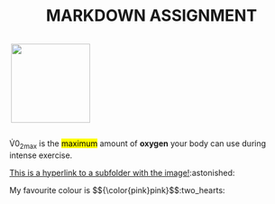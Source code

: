 <!DOCUMENT html>
<html>
<body>

<h1 align="center">MARKDOWN ASSIGNMENT</h1>

<p style="display:inline-block;"> <img align="right" src="https://img.freepik.com/free-vector/cute-girl-hacker-operating-laptop-cartoon-vector-icon-illustration-people-technology-isolated-flat_138676-9487.jpg" width="140" height="140"></p>
<p> V&#775;0<sub>2max</sub> is the <mark>maximum</mark> amount of <b>oxygen</b> your body can use during intense exercise. </p>
<p> <a href="subfolder.md/image.md"> This is a hyperlink to a subfolder with the image!</a>:astonished: </p>
<p> My favourite colour is $${\color{pink}pink}$$:two_hearts:</p>

</body>
</html>


